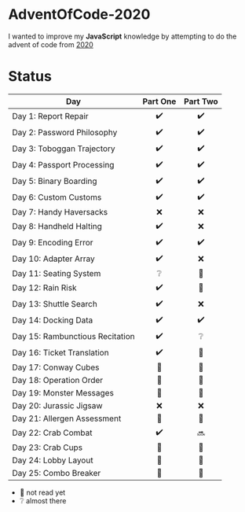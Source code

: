 # AdventOfCode-2020

I wanted to improve my **JavaScript** knowledge by attempting to do the advent of code from [2020](https://adventofcode.com/2020)


# Status

| Day  | Part One | Part Two | 
|---|:---:|:---:|
| Day 1: Report Repair| :heavy_check_mark: | :heavy_check_mark: |
| Day 2: Password Philosophy| :heavy_check_mark: | :heavy_check_mark: |
| Day 3: Toboggan Trajectory| :heavy_check_mark: | :heavy_check_mark: |
| Day 4: Passport Processing| :heavy_check_mark: | :heavy_check_mark: |
| Day 5: Binary Boarding| :heavy_check_mark: | :heavy_check_mark: |
| Day 6: Custom Customs| :heavy_check_mark: | :heavy_check_mark: |
| Day 7: Handy Haversacks| :x: | :x: |
| Day 8: Handheld Halting| :heavy_check_mark: | :x: |
| Day 9: Encoding Error| :heavy_check_mark: | :heavy_check_mark: |
| Day 10: Adapter Array | :heavy_check_mark: | :x: |
| Day 11: Seating System| :grey_question: |:book:  |
| Day 12: Rain Risk| :heavy_check_mark: | :book: |
| Day 13: Shuttle Search| :heavy_check_mark:| :x: |
| Day 14: Docking Data| :heavy_check_mark: |:heavy_check_mark: |
| Day 15: Rambunctious Recitation|  :heavy_check_mark:| :grey_question: |
| Day 16: Ticket Translation|  :heavy_check_mark:|  :calendar:|
| Day 17: Conway Cubes|  :calendar:| :calendar: |
| Day 18:  Operation Order|  :calendar:| :calendar: |
| Day 19:  Monster Messages|  :calendar:|  :calendar:|
| Day 20: Jurassic Jigsaw|  :x:|  :x:|
| Day 21: Allergen Assessment|:calendar: |:calendar: |
| Day 22: Crab Combat|:heavy_check_mark: |:soon: |
| Day 23: Crab Cups| :calendar:| :calendar:|
| Day 24: Lobby Layout| :calendar:| :calendar:|
| Day 25:  Combo Breaker| :calendar:|:calendar: |

* :book: not read yet
* :grey_question: almost there
